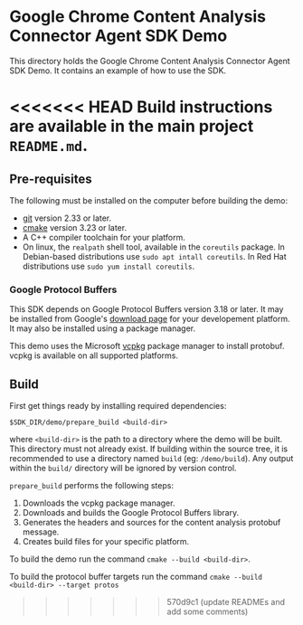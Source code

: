 # Google Chrome Content Analysis Connector Agent SDK Demo

This directory holds the Google Chrome Content Analysis Connector Agent SDK Demo.
It contains an example of how to use the SDK.

<<<<<<< HEAD
Build instructions are available in the main project `README.md`.
=======
## Pre-requisites

The following must be installed on the computer before building the demo:

- [git](https://git-scm.com/book/en/v2/Getting-Started-Installing-Git) version 2.33 or later.
- [cmake](https://cmake.org/install/) version 3.23 or later.
- A C++ compiler toolchain for your platform.
- On linux, the `realpath` shell tool, available in the `coreutils` package.
  In Debian-based distributions use `sudo apt intall coreutils`.
  In Red Hat distributions use `sudo yum install coreutils`.

### Google Protocol Buffers

This SDK depends on Google Protocol Buffers version 3.18 or later.  It may be
installed from Google's [download page](https://developers.google.com/protocol-buffers/docs/downloads#release-packages)
for your developement platform.  It may also be installed using a package
manager.

This demo uses the Microsoft [vcpkg](https://github.com/microsoft/vcpkg)
package manager to install protobuf.  vcpkg is available on all supported
platforms.

## Build

First get things ready by installing required dependencies:
```
$SDK_DIR/demo/prepare_build <build-dir>
```
where `<build-dir>` is the path to a directory where the demo will be built.
This directory must not already exist. If building within the source tree, it is
recommended to use a directory named `build` (eg: `/demo/build`). Any output
within the `build/` directory will be ignored by version control.

`prepare_build` performs the following steps:
1. Downloads the vcpkg package manager.
2. Downloads and builds the Google Protocol Buffers library.
3. Generates the headers and sources for the content analysis protobuf message.
4. Creates build files for your specific platform.

To build the demo run the command `cmake --build <build-dir>`.

To build the protocol buffer targets run the command `cmake --build <build-dir> --target protos`
>>>>>>> 570d9c1 (update READMEs and add some comments)
